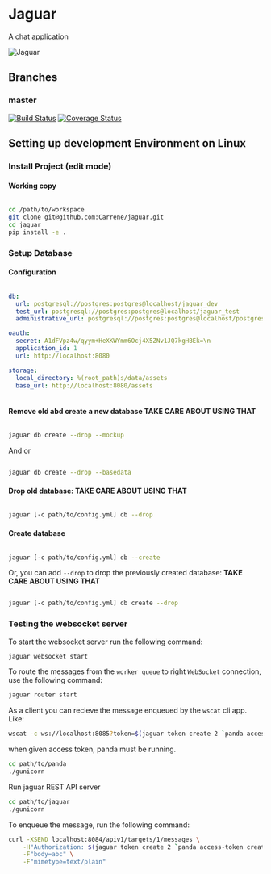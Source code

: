 
# Jaguar
A chat application

![Jaguar](https://img00.deviantart.net/0a9d/i/2010/343/9/6/jaguar_by_alannahily-d34ju3t.jpg)

## Branches

### master
[![Build Status](https://travis-ci.com/Carrene/jaguar.svg?token=HWnTqWuJD5Ap9uCZHQqx&branch=master)](https://travis-ci.com/Carrene/jaguar)
[![Coverage Status](https://coveralls.io/repos/github/Carrene/jaguar/badge.svg?branch=master&t=JBn3pI)](https://coveralls.io/github/Carrene/jaguar?branch=master)

Setting up development Environment on Linux
----------------------------------

### Install Project (edit mode)

#### Working copy

```bash

cd /path/to/workspace
git clone git@github.com:Carrene/jaguar.git
cd jaguar
pip install -e .

```
 
### Setup Database

#### Configuration

```yaml

db:
  url: postgresql://postgres:postgres@localhost/jaguar_dev
  test_url: postgresql://postgres:postgres@localhost/jaguar_test
  administrative_url: postgresql://postgres:postgres@localhost/postgres

oauth:
  secret: A1dFVpz4w/qyym+HeXKWYmm6Ocj4X5ZNv1JQ7kgHBEk=\n
  application_id: 1
  url: http://localhost:8080

storage:
  local_directory: %(root_path)s/data/assets
  base_url: http://localhost:8080/assets
  
```

#### Remove old abd create a new database **TAKE CARE ABOUT USING THAT**

```bash

jaguar db create --drop --mockup

```

And or

```bash

jaguar db create --drop --basedata 

```

#### Drop old database: **TAKE CARE ABOUT USING THAT**

```bash

jaguar [-c path/to/config.yml] db --drop

```

#### Create database

```bash

jaguar [-c path/to/config.yml] db --create

```

Or, you can add `--drop` to drop the previously created database: **TAKE CARE ABOUT USING THAT**

```bash

jaguar [-c path/to/config.yml] db create --drop

```

### Testing the websocket server

To start the websocket server run the following command:

```bash
jaguar websocket start
```

To route the messages from the `worker queue` to right `WebSocket` connection, 
use the following command:

```bash
jaguar router start
```

As a client you can recieve the message enqueued by the `wscat` cli app. Like:

```bash
wscat -c ws://localhost:8085?token=$(jaguar token create 2 `panda access-token create -s email -- 2 1`)
```

when given access token, panda must be running.

```bash
cd path/to/panda
./gunicorn
```

Run jaguar REST API server
```bash
cd path/to/jaguar
./gunicorn
```

To enqueue the message, run the following command:

```bash
curl -XSEND localhost:8084/apiv1/targets/1/messages \
    -H"Authorization: $(jaguar token create 2 `panda access-token create -s email title avatar -- 2 1`)" \
    -F"body=abc" \
    -F"mimetype=text/plain"
```

